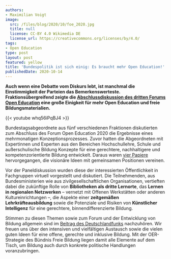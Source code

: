 ```yaml
---
authors:
- Maximilian Voigt
image:
  src: /files/blog/2020/10/foe_2020.jpg
  title: null
  license: CC-BY 4.0 Wikimedia DE
  license_url: https://creativecommons.org/licenses/by/4.0/
tags:
- Open Education
type: post
layout: post
featured: yellow
title: 'Bundespolitik ist sich einig: Es braucht mehr Open Education!'
publishedDate: 2020-10-14
---
```


**Auch wenn eine Debatte vom Diskurs lebt, ist manchmal die Einstimmigkeit der Parteien das Bemerkenswerteste. Fraktionsübergreifend zeigte die [Abschlussdiskussion des dritten Forums Open Education](education.forum-open.de/stream/) eine große Einigkeit für mehr Open Education und freie Bildungsmaterialien.**

{{< youtube whq56iPqBJ4 >}}

Bundestagsabgeordnete aus fünf verschiedenen Fraktionen diskutierten zum Abschluss des Forum Open Education 2020 die Ergebnisse eines mehrmonatigen Konzeptionsprozesses. Zuvor hatten die Abgeordneten mit Expertinnen und Experten aus den Bereichen Hochschullehre, Schule und außerschulische Bildung Konzepte für eine gerechtere, nachhaltigere und kompetenzorientierte Bildung entwickelt. Daraus waren [vier Papiere](https://education.forum-open.de/groups/) hervorgegangen, die visionäre Ideen mit gemeinsamen Positionen vereinen.

Vor der Paneldiskussion wurden diese der interessierten Öffentlichkeit in Fachgruppen virtuell vorgestellt und diskutiert. Die Teilnehmenden, aus Bundesministerien wie aus zivilgesellschaftlichen Organisationen, vertieften dabei die zukünftige Rolle von **Bibliotheken als dritte Lernorte**, das **Lernen in regionalen Netzwerken** – vernetzt mit Offenen Werkstätten oder anderen Kultureinrichtungen –, die Aspekte einer **zeitgemäßen Lehrkräfteausbildung** sowie die Potenziale und Risiken von **Künstlicher Intelligenz** für eine gerechtere, binnendifferenzierte Bildung. 

Stimmen zu diesen Themen sowie zum Forum und der Entwicklung von Bildung allgemein sind im [Beitrag des Deutschlandfunks](https://ondemand-mp3.dradio.de/file/dradio/2020/10/09/unterrichten_mal_ganz_anders_das_forum_open_education_dlf_20201009_1448_6491a325.mp3) nachzuhören. Wir freuen uns über den intensiven und vielfältigen Austausch sowie die vielen guten Ideen für eine offene, gerechte und inklusive Bildung. Mit der OER-Strategie des Bündnis Freie Bildung liegen damit alle Elemente auf dem Tisch, um Bildung auch durch konkrete politische Handlungen voranzubringen.